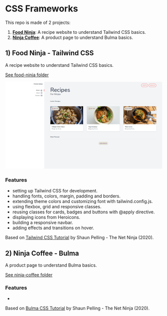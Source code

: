 # CSS Frameworks

This repo is made of 2 projects:

1. [**Food Ninja**](#food): A recipe website to understand Tailwind CSS basics.
2. [**Ninja Coffee**](#coffee): A product page to understand Bulma basics.

## <a name="food"></a>1) Food Ninja - Tailwind CSS

A recipe website to understand Tailwind CSS basics.

[See food-ninja folder](https://github.com/solygambas/html-css-frameworks/tree/master/food-ninja)

<p align="center">
    <a href="https://github.com/solygambas/html-css-frameworks/tree/master/food-ninja">
        <img src="food-ninja/screenshot.png">
    </a>
</p>

### Features

- setting up Tailwind CSS for development.
- handling fonts, colors, margin, padding and borders.
- extending theme colors and customizing font with tailwind.config.js.
- using flexbox, grid and responsive classes.
- reusing classes for cards, badges and buttons with @apply directive.
- displaying icons from Heroicons.
- building a responsive navbar.
- adding effects and transitions on hover.

Based on [Tailwind CSS Tutorial](https://www.youtube.com/playlist?list=PL4cUxeGkcC9gpXORlEHjc5bgnIi5HEGhw) by Shaun Pelling - The Net Ninja (2020).

## <a name="coffee"></a>2) Ninja Coffee - Bulma

A product page to understand Bulma basics.

[See ninja-coffee folder](https://github.com/solygambas/html-css-frameworks/tree/master/ninja-coffee)

<p align="center">
    <a href="https://github.com/solygambas/html-css-frameworks/tree/master/ninja-coffee">
        <!-- <img src="ninja-coffee/screenshot.png"> -->
    </a>
</p>

### Features

-

Based on [Bulma CSS Tutorial](https://www.youtube.com/playlist?list=PL4cUxeGkcC9iXItWKbaQxcyDT1u6E7a8a) by Shaun Pelling - The Net Ninja (2020).
